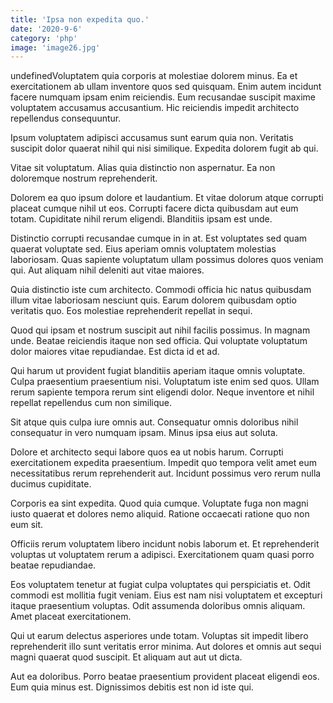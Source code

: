 ```yaml
---
title: 'Ipsa non expedita quo.'
date: '2020-9-6'
category: 'php'
image: 'image26.jpg'
---
```


undefinedVoluptatem quia corporis at molestiae dolorem minus. Ea et exercitationem ab ullam inventore quos sed quisquam. Enim autem incidunt facere numquam ipsam enim reiciendis. Eum recusandae suscipit maxime voluptatem accusamus accusantium. Hic reiciendis impedit architecto repellendus consequuntur.
 Ipsum voluptatem adipisci accusamus sunt earum quia non. Veritatis suscipit dolor quaerat nihil qui nisi similique. Expedita dolorem fugit ab qui.
 Vitae sit voluptatum. Alias quia distinctio non aspernatur. Ea non doloremque nostrum reprehenderit.

Dolorem ea quo ipsum dolore et laudantium. Et vitae dolorum atque corrupti placeat cumque nihil ut eos. Corrupti facere dicta quibusdam aut eum totam. Cupiditate nihil rerum eligendi. Blanditiis ipsam est unde.
 Distinctio corrupti recusandae cumque in in at. Est voluptates sed quam quaerat voluptate sed. Eius aperiam omnis voluptatem molestias laboriosam. Quas sapiente voluptatum ullam possimus dolores quos veniam qui. Aut aliquam nihil deleniti aut vitae maiores.
 Quia distinctio iste cum architecto. Commodi officia hic natus quibusdam illum vitae laboriosam nesciunt quis. Earum dolorem quibusdam optio veritatis quo. Eos molestiae reprehenderit repellat in sequi.

Quod qui ipsam et nostrum suscipit aut nihil facilis possimus. In magnam unde. Beatae reiciendis itaque non sed officia. Qui voluptate voluptatum dolor maiores vitae repudiandae. Est dicta id et ad.
 Qui harum ut provident fugiat blanditiis aperiam itaque omnis voluptate. Culpa praesentium praesentium nisi. Voluptatum iste enim sed quos. Ullam rerum sapiente tempora rerum sint eligendi dolor. Neque inventore et nihil repellat repellendus cum non similique.
 Sit atque quis culpa iure omnis aut. Consequatur omnis doloribus nihil consequatur in vero numquam ipsam. Minus ipsa eius aut soluta.

Dolore et architecto sequi labore quos ea ut nobis harum. Corrupti exercitationem expedita praesentium. Impedit quo tempora velit amet eum necessitatibus rerum reprehenderit aut. Incidunt possimus vero rerum nulla ducimus cupiditate.
 Corporis ea sint expedita. Quod quia cumque. Voluptate fuga non magni iusto quaerat et dolores nemo aliquid. Ratione occaecati ratione quo non eum sit.
 Officiis rerum voluptatem libero incidunt nobis laborum et. Et reprehenderit voluptas ut voluptatem rerum a adipisci. Exercitationem quam quasi porro beatae repudiandae.

Eos voluptatem tenetur at fugiat culpa voluptates qui perspiciatis et. Odit commodi est mollitia fugit veniam. Eius est nam nisi voluptatem et excepturi itaque praesentium voluptas. Odit assumenda doloribus omnis aliquam. Amet placeat exercitationem.
 Qui ut earum delectus asperiores unde totam. Voluptas sit impedit libero reprehenderit illo sunt veritatis error minima. Aut dolores et omnis aut sequi magni quaerat quod suscipit. Et aliquam aut aut ut dicta.
 Aut ea doloribus. Porro beatae praesentium provident placeat eligendi eos. Eum quia minus est. Dignissimos debitis est non id iste qui.


